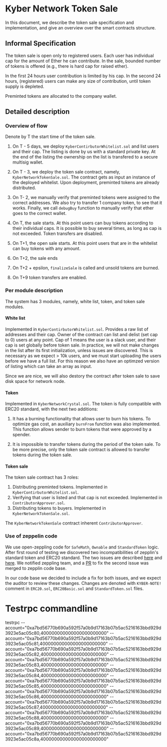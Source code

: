 # Kyber Network Token Sale
In this document, we describe the token sale specification and implementation,
and give an overview over the smart contracts structure.

## Informal Specification
The token sale is open only to registered users. 
Each user has individual cap for the amount of Ether he can contribute.
In the sale, bounded number of tokens is offered (e.g., there is hard cap for raised ether).

In the first 24 hours user contribution is limited by his cap.
In the second 24 hours, (registered) users can make any size of contribution, until token supply is depleted.

Preminted tokens are allocated to the company wallet.  


## Detailed description

### Overview of flow
Denote by T the start time of the token sale.

1. On T - 5 days, we deploy `KyberContirbutorWhitelist.sol` and list users and their cap.
The listing is done by us with a standard private key. At the end of the listing the ownership on the list is transfered to a secure multisig wallet.

2. On T - 3, we deploy the token sale contract, namely, `KyberNetworkTokenSale.sol`.
The contract gets as input an instance of the deployed whitelist.
Upon deployment, preminted tokens are already distributed.

3. On T- 2, we manually verify that preminted tokens were assigned to the correct addresses.
We also try to transfer 1 company token, to see that it works. 
Finally, we call `debugBuy` function to manually verify that ether goes to the correct wallet.

3. On T, the sale starts. At this point users can buy tokens according to their individual caps.
It is possible to buy several times, as long as cap is not exceeded.
Token transfers are disabled.

4. On T+1, the open sale starts. At this point users that are in the whitelist can buy tokens with any amount.

5. On T+2, the sale ends
6. On T+2 + epsilon, `finalizeSale` is called and unsold tokens are burned.  
7. On T+9 token transfers are enabled.

### Per module description
The system has 3 modules, namely, white list, token, and token sale modules.

#### White list
Implemented in `KyberContirbutorWhitelist.sol`.
Provides a raw list of addresses and their cap.
Owner of the contract can list and delist (set cap to 0) users at any point.
Cap of 1 means the user is a slack user, and their cap is set globally before token sale.
In practice, we will not make changes in the list after its first initialization, unless issues are discovered.
This is necessary as we expect > 10k users, and we must start uploading the users before we have a full list.
For this reason we also have an optimzed version of listing which can take an array as input. 

Since we are nice, we will also destory the contract after token sale to save disk space for network node.

#### Token
Implemented in `KyberNetworkCrystal.sol`. The token is fully compatible with ERC20 standard, with the next two additions:

1. It has a burning functionality that allows user to burn his tokens.
To optimize gas cost, an auxiliary `burnFrom` function was also implemented.
This function allows sender to burn tokens that were approved by a spender.

2. It is impossible to transfer tokens during the period of the token sale.
To be more precise, only the token sale contract is allowed to transfer tokens during the token sale. 


#### Token sale
The token sale contract has 3 roles:
1. Distributing preminted tokens. Implemented in `KyberContirbutorWhitelist.sol`.
2. Verifying that user is listed and that cap is not exceeded. Implemented in `ContributorApprover.sol`.
3. Distributing tokens to buyers. Implemented in `KyberNetworkTokenSale.sol`.

The `KyberNetworkTokenSale` contract inherent `ContributorApprover`.

### Use of zeppelin code
We use open-zeppling code for `SafeMath`, `Ownable` and `StandardToken` logic.
After first round of testing we discovered two incompatibilities of zepplin's standard token and ERC20 standard.
The two issues are described [here](https://github.com/OpenZeppelin/zeppelin-solidity/issues/370) and [here](https://github.com/OpenZeppelin/zeppelin-solidity/pull/377).
We notified zeppling team, and a [PR](https://github.com/OpenZeppelin/zeppelin-solidity/pull/377) to fix the second issue was merged to zepplin code base.

In our code base we decided to include a fix for both issues, and we expect the auditor to review these changes.
Changes are denoted with `KYBER-NOTE!` comment in `ERC20.sol`, `ERC20Basic.sol` and `StandardToken.sol` files.
  
# Testrpc commandline
testrpc --account="0xa7bd56770b690a592f57a0b9d17163b07b5ac5216163bbd929d3923e5ac05c80,400000000000000000000000" --account="0xa7bd56770b690a592f57a0b9d17163b07b5ac5216163bbd929d3923e5ac05c81,400000000000000000000000" --account="0xa7bd56770b690a592f57a0b9d17163b07b5ac5216163bbd929d3923e5ac05c82,400000000000000000000000" --account="0xa7bd56770b690a592f57a0b9d17163b07b5ac5216163bbd929d3923e5ac05c83,400000000000000000000000" --account="0xa7bd56770b690a592f57a0b9d17163b07b5ac5216163bbd929d3923e5ac05c84,400000000000000000000000" --account="0xa7bd56770b690a592f57a0b9d17163b07b5ac5216163bbd929d3923e5ac05c85,400000000000000000000000" --account="0xa7bd56770b690a592f57a0b9d17163b07b5ac5216163bbd929d3923e5ac05c86,400000000000000000000000" --account="0xa7bd56770b690a592f57a0b9d17163b07b5ac5216163bbd929d3923e5ac05c87,400000000000000000000000" --account="0xa7bd56770b690a592f57a0b9d17163b07b5ac5216163bbd929d3923e5ac05c88,400000000000000000000000" --account="0xa7bd56770b690a592f57a0b9d17163b07b5ac5216163bbd929d3923e5ac05c89,400000000000000000000000" --account="0xa7bd56770b690a592f57a0b9d17163b07b5ac5216163bbd929d3923e5ac05c8a,400000000000000000000000"

